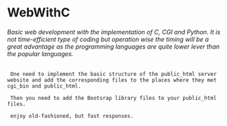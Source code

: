 # WebWithC



###### Basic web development with the implementation of C, CGI and Python. It is not time-efficient type of coding but operation wise the timing will be a great advantage as the programming languages are quite lower lever than the popular languages. 

```
 One need to implement the basic structure of the public_html server website and add the corresponding files to the places where they met cgi_bin and public_html. 

 Then you need to add the Bootsrap library files to your public_html files. 

 enjoy old-fashioned, but fast responses.
```
